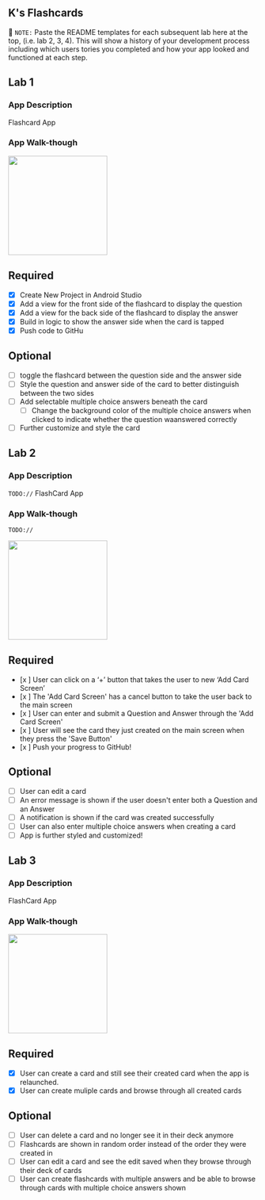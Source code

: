 ## K's Flashcards

📝 `NOTE:` Paste the README templates for each subsequent lab here at the top, (i.e. lab 2, 3, 4). This will show a history of your development process including which users tories you completed and how your app looked and functioned at each step.

## Lab 1

### App Description
Flashcard App

### App Walk-though
<img src="https://media.giphy.com/media/oItdCBUAuPhr14D3DF/giphy.gif" width=200><br>

## Required
- [x] Create New Project in Android Studio
- [x] Add a view for the front side of the flashcard to display the question
- [x] Add a view for the back side of the flashcard to display the answer
- [x] Build in logic to show the answer side when the card is tapped
- [x] Push code to GitHu
## Optional
- [ ] toggle the flashcard between the question side and the answer side
- [ ] Style the question and answer side of the card to better distinguish between the two sides
- [ ] Add selectable multiple choice answers beneath the card
   - [ ] Change the background color of the multiple choice answers when clicked to indicate whether the question waanswered correctly
- [ ] Further customize and style the card

## Lab 2

### App Description
`TODO://` FlashCard App

### App Walk-though
`TODO://` 

<img src="https://media.giphy.com/media/fxQdP040squF4vDxdw/giphy.gif" width=200><br>


## Required
- [x ] User can click on a ‘+’ button that takes the user to new ‘Add Card Screen’
- [x ] The 'Add Card Screen' has a cancel button to take the user back to the main screen
- [x ] User can enter and submit a Question and Answer through the 'Add Card Screen'
- [x ] User will see the card they just created on the main screen when they press the 'Save Button'
- [x ] Push your progress to GitHub!

## Optional
- [ ] User can edit a card
- [ ] An error message is shown if the user doesn't enter both a Question and an Answer
- [ ] A notification is shown if the card was created successfully
- [ ] User can also enter multiple choice answers when creating a card
- [ ] App is further styled and customized!

## Lab 3

### App Description
FlashCard App

### App Walk-though

<img src="https://media.giphy.com/media/EtpIQ3t9HUJip0EgBG/giphy.gif" width=200><br>

## Required
- [x] User can create a card and still see their created card when the app is relaunched.
- [x] User can create muliple cards and browse through all created cards

## Optional
- [ ] User can delete a card and no longer see it in their deck anymore
- [ ] Flashcards are shown in random order instead of the order they were created in
- [ ] User can edit a card and see the edit saved when they browse through their deck of cards
- [ ] User can create flashcards with multiple answers and be able to browse through cards with multiple choice answers shown
